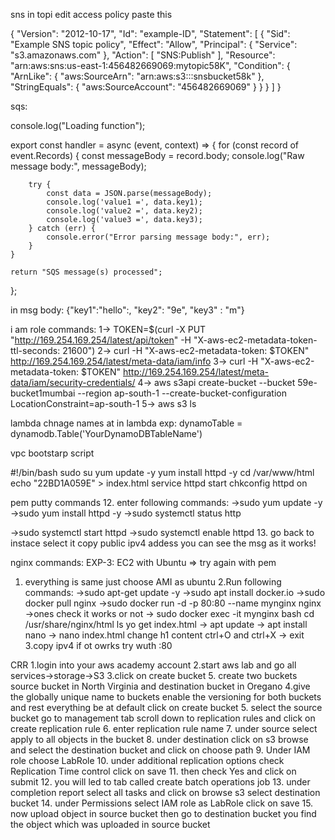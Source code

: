 sns in topi edit access policy paste this

{
    "Version": "2012-10-17",
    "Id": "example-ID",
    "Statement": [
        {
            "Sid": "Example SNS topic policy",
            "Effect": "Allow",
            "Principal": {
                "Service": "s3.amazonaws.com"
            },
            "Action": [
                "SNS:Publish"
            ],
            "Resource": "arn:aws:sns:us-east-1:456482669069:mytopic58K",
            "Condition": {
                "ArnLike": {
                    "aws:SourceArn": "arn:aws:s3:::snsbucket58k"
                },
                "StringEquals": {
                    "aws:SourceAccount": "456482669069"
                }
            }
        }
    ]
}





sqs:


console.log("Loading function");

export const handler = async (event, context) => {
    for (const record of event.Records) {
        const messageBody = record.body;
        console.log("Raw message body:", messageBody);

        try {
            const data = JSON.parse(messageBody);
            console.log('value1 =', data.key1);
            console.log('value2 =', data.key2);
            console.log('value3 =', data.key3);
        } catch (err) {
            console.error("Error parsing message body:", err);
        }
    }

    return "SQS message(s) processed";
};


in msg body: 
{"key1":"hello":,
"key2": "9e",
"key3" : "m"}




i am role commands:
1-> TOKEN=$(curl -X PUT "http://169.254.169.254/latest/api/token" -H "X-aws-ec2-metadata-token-ttl-seconds: 21600")
2-> curl -H "X-aws-ec2-metadata-token: $TOKEN" http://169.254.169.254/latest/meta-data/iam/info
3-> curl -H "X-aws-ec2-metadata-token: $TOKEN" http://169.254.169.254/latest/meta-data/iam/security-credentials/
4-> aws s3api create-bucket --bucket 59e-bucket1mumbai --region ap-south-1 --create-bucket-configuration LocationConstraint=ap-south-1
5-> aws s3 ls



lambda chnage names at in lambda exp:
dynamoTable = dynamodb.Table('YourDynamoDBTableName')


vpc bootstarp script

#!/bin/bash
sudo su
yum update -y
yum install httpd -y
cd /var/www/html
echo "22BD1A059E" > index.html
service httpd start
chkconfig httpd on


pem putty commands
12. enter following commands:
->sudo yum update -y
->sudo yum install httpd -y
->sudo systemctl status http 

->sudo systemctl start httpd
->sudo systemctl enable httpd
13. go back to instace select it copy public ipv4 addess you can see the msg as it works!

nginx commands:
EXP-3: EC2 with Ubuntu                     => try again with pem
1. everything is same just choose AMI as ubuntu
2.Run following commands:
->sudo apt-get update -y
->sudo apt install docker.io
->sudo docker pull nginx
->sudo docker run -d -p 80:80 --name mynginx nginx    ->ones check it works or not
-> sudo docker exec -it mynginx bash
cd /usr/share/nginx/html
ls yo get index.html
   -> apt update
   -> apt install nano
   -> nano index.html change h1 content ctrl+O and ctrl+X
   -> exit
3.copy ipv4  if ot owrks try wuth :80

CRR
1.login into your aws academy account
2.start aws lab and go all services->storage->S3
3.click on create bucket
5. create two buckets source bucket in North Virginia and destination bucket in Oregano 
4.give the globally unique name to buckets enable the versioning for both buckets and rest everything be at default click on create bucket
5. select the source bucket go to management tab scroll down to replication rules and click on create replication rule
6. enter replication rule name
7. under source select apply to all objects in the bucket 
8. under destination click on s3 browse and select the destination bucket and click on choose path
9. Under IAM role choose LabRole
10. under additional replication options check Replication Time control click on save 
11. then check Yes and click on submit
12. you will led to tab called create batch operations job
13. under completion report select all tasks and click on browse s3 select destination bucket
14. under Permissions select IAM role as LabRole click on save
15. now upload object in source bucket then go to destination bucket you find the object which was uploaded in source bucket

